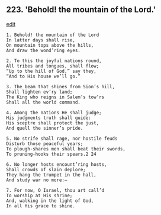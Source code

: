 
## 223.  'Behold! the mountain of the Lord.'
[edit](https://docs.google.com/document/d/1lrS7HreM%2DJv6UqxYYFKs5favG9zbeUXN/edit?mode=html)



    1. Behold! the mountain of the Lord
    In latter days shall rise,
    On mountain tops above the hills,
    And draw the wond’ring eyes.

    2. To this the joyful nations round,
    All tribes and tongues, shall flow;
    “Up to the hill of God,” say they,
    “And to His house we’ll go.”

    3. The beam that shines from Sion’s hill,
    Shall lighten ev’ry land;
    The King who reigns in Salem’s tow’rs 
    Shall all the world command.

    4. Among the nations He shall judge;
    His judgments truth shall guide:
    His sceptre shall protect the just,
    And quell the sinner’s pride.

    5. No strife shall rage, nor hostile feuds
    Disturb those peaceful years;
    To plough-shares men shall beat their swords, 
    To pruning-hooks their spears.2 24

    6. No longer hosts encount’ring hosts,
    Shall crowds of slain deplore; 
    They hang the trumpet in the hall, 
    And study war no more:—

    7. For now, O Israel, thou art call’d
    To worship at His shrine;
    And, walking in the light of God,
    In all His grace to shine.
